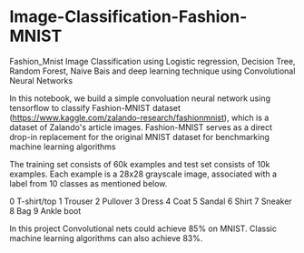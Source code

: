 # Image-Classification-Fashion-MNIST
Fashion_Mnist Image Classification using Logistic regression, Decision Tree, Random Forest, Naive Bais and deep learning technique using Convolutional Neural Networks

In this notebook, we build a simple convoluation neural network using tensorflow to classify Fashion-MNIST dataset (https://www.kaggle.com/zalando-research/fashionmnist), which is a dataset of Zalando's article images. Fashion-MNIST serves as a direct drop-in replacement for the original MNIST dataset for benchmarking machine learning algorithms

The training set consists of 60k examples and test set consists of 10k examples. Each example is a 28x28 grayscale image, associated with a label from 10 classes as mentioned below.

0 T-shirt/top 
1 Trouser 
2 Pullover 
3 Dress 
4 Coat 
5 Sandal 
6 Shirt 
7 Sneaker 
8 Bag 
9 Ankle boot

In this project Convolutional nets could achieve 85% on MNIST. Classic machine learning algorithms can also achieve 83%.
